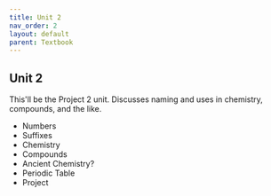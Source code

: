 ```yaml
---
title: Unit 2
nav_order: 2
layout: default
parent: Textbook
---
```


## Unit 2

This'll be the Project 2 unit. Discusses naming and uses in chemistry, compounds, and the like.

- Numbers
- Suffixes
- Chemistry
- Compounds
- Ancient Chemistry?
- Periodic Table
- Project
